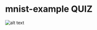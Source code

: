 # mnist-example QUIZ
![alt text](https://github.com/dhritippaul/mnist-example/blob/feature/quiz1/image2.png)
